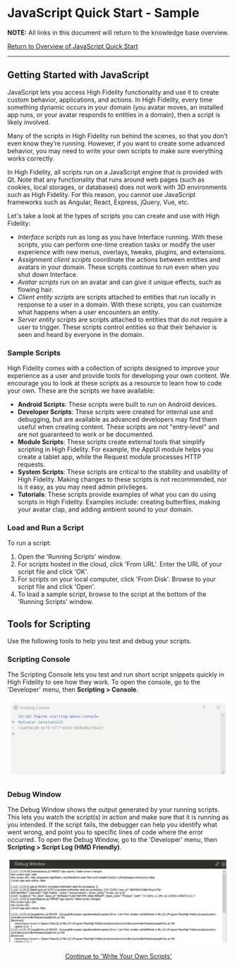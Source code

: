 # JavaScript Quick Start - Sample
**NOTE:** All links in this document will return to the knowledge base overview.

[Return to Overview of JavaScript Quick Start](overview.html)

---

## Getting Started with JavaScript

JavaScript lets you access High Fidelity functionality and use it to create custom behavior, applications, and actions. In High Fidelity, every time something dynamic occurs in your domain (you avatar moves, an installed app runs, or your avatar responds to entities in a domain), then a script is likely involved. 

Many of the scripts in High Fidelity run behind the scenes, so that you don’t even know they’re running. However, if you want to create some advanced behavior, you may need to write your own scripts to make sure everything works correctly.

In High Fidelity, all scripts run on a JavaScript engine that is provided with Qt. Note that any functionality that runs around web pages (such as cookies, local storages, or databases) does not work with 3D environments such as High Fidelity. For this reason, you cannot use JavaScript frameworks such as Angular, React, Express, jQuery, Vue, etc.

Let's take a look at the types of scripts you can create and use with High Fidelity:

* *Interface scripts* run as long as you have Interface running. With these scripts, you can perform one-time creation tasks or modify the user experience with new menus, overlays, tweaks, plugins, and extensions.
* *Assignment client scripts* coordinate the actions between entities and avatars in your domain. These scripts continue to run even when you shut down Interface.
* *Avatar scripts* run on an avatar and can give it unique effects, such as flowing hair.
* *Client entity scripts* are scripts attached to entities that run locally in response to a user in a domain. With these scripts, you can customize what happens when a user encounters an entity.
* *Server entity scripts* are scripts attached to entities that do not require a user to trigger. These scripts control entities so that their behavior is seen and heard by everyone in the domain.

### Sample Scripts 

High Fidelity comes with a collection of scripts designed to improve your experience as a user and provide tools for developing your own content. We encourage you to look at these scripts as a resource to learn how to code your own. These are the scripts we have available:

* **Android Scripts**: These scripts were built to run on Android devices.
* **Developer Scripts**: These scripts were created for internal use and debugging, but are available as advanced developers may find them useful when creating content. These scripts are not "entry-level" and are not guaranteed to work or be documented.
* **Module Scripts**: These scripts create external tools that simplify scripting in High Fidelity. For example, the AppUI module helps you create a tablet app, while the Request module processes HTTP requests.
* **System Scripts**: These scripts are critical to the stability and usability of High Fidelity. Making changes to these scripts is not recommended, nor is it easy, as you may need admin privileges.
* **Tutorials**: These scripts provide examples of what you can do using scripts in High Fidelity. Examples include: creating butterflies, making your avatar clap, and adding ambient sound to your domain.

### Load and Run a Script 

To run a script:

1. Open the 'Running Scripts' window.
2. For scripts hosted in the cloud, click 'From URL'. Enter the URL of your script file and click 'OK'.
3. For scripts on your local computer, click 'From Disk'. Browse to your script file and click 'Open'.
4. To load a sample script, browse to the script at the bottom of the 'Running Scripts' window.

## Tools for Scripting

Use the following tools to help you test and debug your scripts. 

### Scripting Console

The Scripting Console lets you test and run short script snippets quickly in High Fidelity to see how they work. To open the console, go to the 'Developer' menu, then **Scripting > Console**. 

![](scripting-console.png)

### Debug Window

The Debug Window shows the output generated by your running scripts. This lets you watch the script(s) in action and make sure that it is running as you intended. If the script fails, the debugger can help you identify what went wrong, and point you to specific lines of code where the error occurred. To open the Debug Window, go to the 'Developer' menu, then **Scripting > Script Log (HMD Friendly)**. 

![](debug-window.png)

<p style="text-align: center;"><a href="write-scripts.html">Continue to 'Write Your Own Scripts'</a></p>
